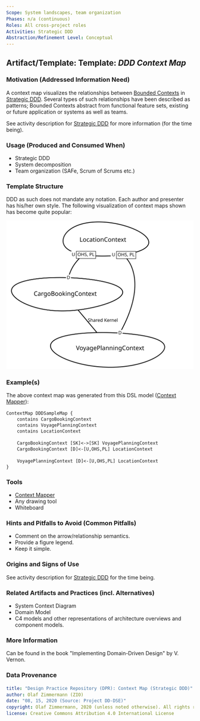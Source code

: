 ```yaml
---
Scope: System landscapes, team organization 
Phases: n/a (continuous)
Roles: All cross-project roles 
Activities: Strategic DDD
Abstraction/Refinement Level: Conceptual 
---
```



Artifact/Template: Template: *DDD Context Map*
----------------------------------------------

### Motivation (Addressed Information Need)
A context map visualizes the relationships between [Bounded Contexts]() in [Strategic DDD](../activities/DPR-StrategicDDD.md). Several types of such relationships have been described as patterns; Bounded Contexts abstract from functional feature sets, existing or future application or systems as well as teams.

See activity description for [Strategic DDD](../activities/DPR-StrategicDDD.md) for more information (for the time being). 


### Usage (Produced and Consumed When)

* Strategic DDD
* System decomposition 
* Team organization (SAFe, Scrum of Scrums etc.)


### Template Structure
DDD as such does not mandate any notation. Each author and presenter has his/her own style. The following visualization of context maps shown has become quite popular:

![](images/CargoDDD_ContextMap.svg)


### Example(s)

The above context map was generated from this DSL model ([Context Mapper](https://contextmapper.org/)):

~~~
ContextMap DDDSampleMap {
	contains CargoBookingContext
	contains VoyagePlanningContext
	contains LocationContext
	
	CargoBookingContext [SK]<->[SK] VoyagePlanningContext
	CargoBookingContext [D]<-[U,OHS,PL] LocationContext

	VoyagePlanningContext [D]<-[U,OHS,PL] LocationContext	
}
~~~


### Tools

* [Context Mapper](https://contextmapper.org/)
* Any drawing tool
* Whiteboard


### Hints and Pitfalls to Avoid (Common Pitfalls)

* Comment on the arrow/relationship semantics. 
* Provide a figure legend.
* Keep it simple.


### Origins and Signs of Use

See activity description for [Strategic DDD](../activities/DPR-StrategicDDD.md) for the time being. 


### Related Artifacts and Practices (incl. Alternatives)

* System Context Diagram
* Domain Model 
* C4 models and other representations of architecture overviews and component models.


### More Information

Can be found in the book "Implementing Domain-Driven Design" by V. Vernon.


### Data Provenance 

```yaml
title: "Design Practice Repository (DPR): Context Map (Strategic DDD)"
author: Olaf Zimmermann (ZIO)
date: "08, 15, 2020 (Source: Project DD-DSE)"
copyright: Olaf Zimmermann, 2020 (unless noted otherwise). All rights reserved.
license: Creative Commons Attribution 4.0 International License
```
